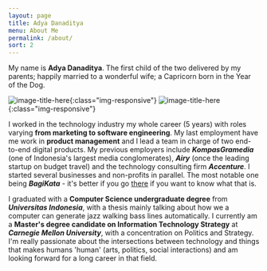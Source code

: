 ```yaml
---
layout: page
title: Adya Danaditya
menu: About Me
permalink: /about/
sort: 2
---
```


My name is **Adya Danaditya**. The first child of the two delivered by my parents; happily married to a wonderful wife; a Capricorn born in the Year of the Dog.   

![image-title-here](/path/to/image.jpg){:class="img-responsive"}
![image-title-here](/path/to/image.jpg){:class="img-responsive"}

I worked in the technology industry my whole career (5 years) with roles varying **from marketing to software engineering**. My last employment have me work in **product management** and I lead a team in charge of two end-to-end digital products. My previous employers include ***KompasGramedia*** (one of Indonesia's largest media conglomerates), ***Airy*** (once the leading startup on budget travel) and the technology consulting firm ***Accenture***. I started several businesses and non-profits in parallel. The most notable one being ***BagiKata*** - it's better if you go [there](https://bagikata.com) if you want to know what that is.

I graduated with a **Computer Science undergraduate degree** from ***Universitas Indonesia***, with a thesis mainly talking about how we a computer can generate jazz walking bass lines automatically. I currently am a **Master's degree candidate on Information Technology Strategy** at ***Carnegie Mellon University***, with a concentration on Politics and Strategy. I'm really passionate about the intersections between technology and things that makes humans 'human' (arts, politics, social interactions) and am looking forward for a long career in that field.
